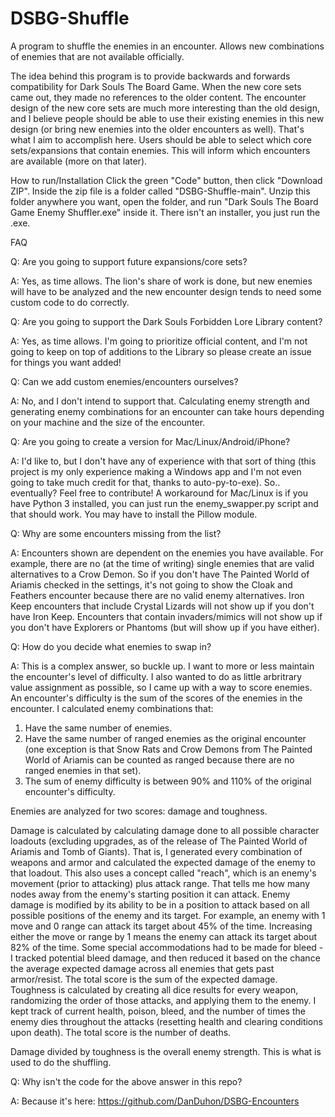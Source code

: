 # DSBG-Shuffle
A program to shuffle the enemies in an encounter.  Allows new combinations of enemies that are not available officially.

The idea behind this program is to provide backwards and forwards compatibility for Dark Souls The Board Game.  When the new core sets came out, they made no references to the older content. The encounter design of the new core sets are much more interesting than the old design, and I believe people should be able to use their existing enemies in this new design (or bring new enemies into the older encounters as well).  That's what I aim to accomplish here.  Users should be able to select which core sets/expansions that contain enemies.  This will inform which encounters are available (more on that later).



How to run/Installation
Click the green "Code" button, then click "Download ZIP".  Inside the zip file is a folder called "DSBG-Shuffle-main".  Unzip this folder anywhere you want, open the folder, and run "Dark Souls The Board Game Enemy Shuffler.exe" inside it.  There isn't an installer, you just run the .exe.


FAQ

Q: Are you going to support future expansions/core sets?

A: Yes, as time allows.  The lion's share of work is done, but new enemies will have to be analyzed and the new encounter design tends to need some custom code to do correctly.


Q: Are you going to support the Dark Souls Forbidden Lore Library content?

A: Yes, as time allows.  I'm going to prioritize official content, and I'm not going to keep on top of additions to the Library so please create an issue for things you want added!

Q: Can we add custom enemies/encounters ourselves?

A: No, and I don't intend to support that.  Calculating enemy strength and generating enemy combinations for an encounter can take hours depending on your machine and the size of the encounter.


Q: Are you going to create a version for Mac/Linux/Android/iPhone?

A: I'd like to, but I don't have any of experience with that sort of thing (this project is my only experience making a Windows app and I'm not even going to take much credit for that, thanks to auto-py-to-exe).  So.. eventually?  Feel free to contribute!  A workaround for Mac/Linux is if you have Python 3 installed, you can just run the enemy_swapper.py script and that should work.  You may have to install the Pillow module.


Q: Why are some encounters missing from the list?

A: Encounters shown are dependent on the enemies you have available.  For example, there are no (at the time of writing) single enemies that are valid alternatives to a Crow Demon.  So if you don't have The Painted World of Ariamis checked in the settings, it's not going to show the Cloak and Feathers encounter because there are no valid enemy alternatives.  Iron Keep encounters that include Crystal Lizards will not show up if you don't have Iron Keep.  Encounters that contain invaders/mimics will not show up if you don't have Explorers or Phantoms (but will show up if you have either).


Q: How do you decide what enemies to swap in?

A: This is a complex answer, so buckle up.  I want to more or less maintain the encounter's level of difficulty.  I also wanted to do as little arbritrary value assignment as possible, so I came up with a way to score enemies.  An encounter's difficulty is the sum of the scores of the enemies in the encounter.  I calculated enemy combinations that:
  1. Have the same number of enemies.
  2. Have the same number of ranged enemies as the original encounter (one exception is that Snow Rats and Crow Demons from The Painted World of Ariamis can be counted as ranged because there are no ranged enemies in that set).
  3. The sum of enemy difficulty is between 90% and 110% of the original encounter's difficulty.

Enemies are analyzed for two scores: damage and toughness.

Damage is calculated by calculating damage done to all possible character loadouts (excluding upgrades, as of the release of The Painted World of Ariamis and Tomb of Giants).  That is, I generated every combination of weapons and armor and calculated the expected damage of the enemy to that loadout.  This also uses a concept called "reach", which is an enemy's movement (prior to attacking) plus attack range.  That tells me how many nodes away from the enemy's starting position it can attack.  Enemy damage is modified by its ability to be in a position to attack based on all possible positions of the enemy and its target.  For example, an enemy with 1 move and 0 range can attack its target about 45% of the time.  Increasing either the move or range by 1 means the enemy can attack its target about 82% of the time.  Some special accommodations had to be made for bleed - I tracked potential bleed damage, and then reduced it based on the chance the average expected damage across all enemies that gets past armor/resist.  The total score is the sum of the expected damage.
Toughness is calculated by creating all dice results for every weapon, randomizing the order of those attacks, and applying them to the enemy.  I kept track of current health, poison, bleed, and the number of times the enemy dies throughout the attacks (resetting health and clearing conditions upon death).  The total score is the number of deaths.

Damage divided by toughness is the overall enemy strength.  This is what is used to do the shuffling.


Q: Why isn't the code for the above answer in this repo?

A: Because it's here: https://github.com/DanDuhon/DSBG-Encounters
